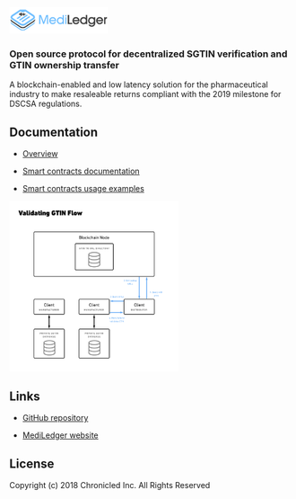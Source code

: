 <a href="https://www.mediledger.com"><img src="mediledger.png" width="35%"></a>

### Open source protocol for decentralized SGTIN verification and GTIN ownership transfer

A blockchain-enabled and low latency solution for the pharmaceutical industry to make resaleable returns compliant with the 2019 milestone for DSCSA regulations.

## Documentation
* [Overview](https://github.com/chronicled/mediledger/blob/master/overview/README.md)

* [Smart contracts documentation](https://chronicled.github.io/mediledger/docs/CompanyDirectoryInterface/)

* [Smart contracts usage examples](https://github.com/chronicled/mediledger/blob/master/examples/README.md)

<a href="examples/3-Gtin-Lookup.md"><img src="overview/validate-gtin.png" width="60%"></a>

## Links

* [GitHub repository](https://github.com/mediledger/saleable-returns)

* [MediLedger website](https://www.mediledger.com)

## License
Copyright (c) 2018 Chronicled Inc. All Rights Reserved
